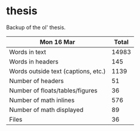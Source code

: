 thesis
======
Backup of the ol' thesis.

Mon 16 Mar | Total
---|---
Words in text| 14983
Words in headers| 145
Words outside text (captions, etc.)| 1139
Number of headers| 51
Number of floats/tables/figures| 36
Number of math inlines| 576
Number of math displayed| 89
Files| 36


